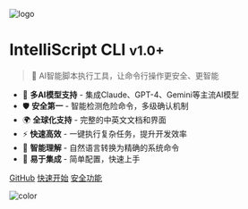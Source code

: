 ![logo](_media/logo.png)

# IntelliScript CLI <small>v1.0+</small>

> 🚀 AI智能脚本执行工具，让命令行操作更安全、更智能

- 🤖 **多AI模型支持** - 集成Claude、GPT-4、Gemini等主流AI模型
- 🛡️ **安全第一** - 智能检测危险命令，多级确认机制
- 🌍 **全球化支持** - 完整的中英文文档和界面
- ⚡ **快速高效** - 一键执行复杂任务，提升开发效率
- 🎯 **智能理解** - 自然语言转换为精确的系统命令
- 🔧 **易于集成** - 简单配置，快速上手

[GitHub](https://github.com/hongping-zh/intelliscript)
[快速开始](quickstart.md)
[安全功能](security.md)

<!-- 背景图片 -->
![color](#f0f0f0)
